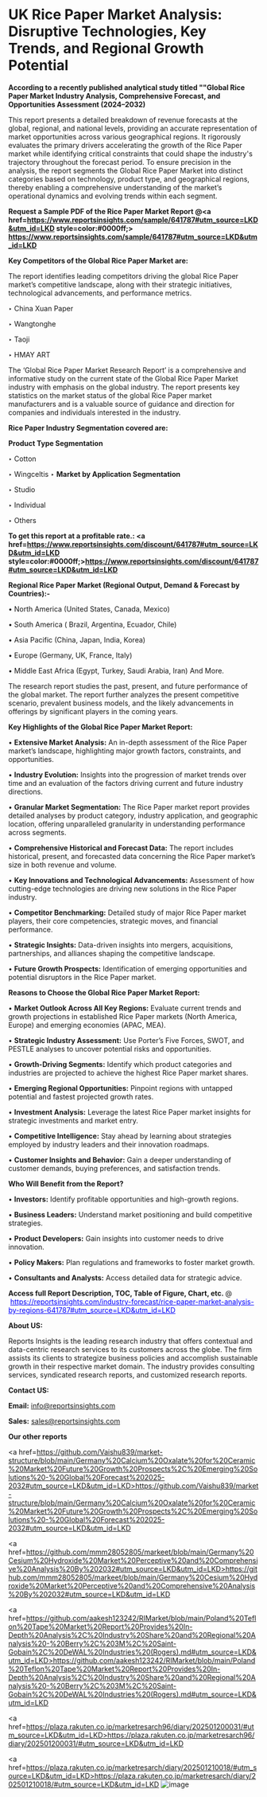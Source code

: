 # UK Rice Paper Market Analysis: Disruptive Technologies, Key Trends, and Regional Growth Potential

<strong>According to a recently published analytical study titled ""Global Rice Paper Market Industry Analysis, Comprehensive Forecast, and Opportunities Assessment (2024–2032)</strong>

This report presents a detailed breakdown of revenue forecasts at the global, regional, and national levels, providing an accurate representation of market opportunities across various geographical regions. It rigorously evaluates the primary drivers accelerating the growth of the Rice Paper market while identifying critical constraints that could shape the industry's trajectory throughout the forecast period. To ensure precision in the analysis, the report segments the Global Rice Paper Market into distinct categories based on technology, product type, and geographical regions, thereby enabling a comprehensive understanding of the market’s operational dynamics and evolving trends within each segment.

<strong>Request a Sample PDF of the Rice Paper Market Report </strong><strong>@<a href=https://www.reportsinsights.com/sample/641787#utm_source=LKD&utm_id=LKD style=color:#0000ff;> https://www.reportsinsights.com/sample/641787#utm_source=LKD&utm_id=LKD</a></strong></font>

<strong>Key Competitors of the Global Rice Paper Market are:</strong>

The report identifies leading competitors driving the global Rice Paper market’s competitive landscape, along with their strategic initiatives, technological advancements, and performance metrics.

‣ China Xuan Paper

‣ Wangtonghe

‣ Taoji

‣ HMAY ART

The ‘Global Rice Paper Market Research Report’ is a comprehensive and informative study on the current state of the Global Rice Paper Market industry with emphasis on the global industry. The report presents key statistics on the market status of the global Rice Paper market manufacturers and is a valuable source of guidance and direction for companies and individuals interested in the industry.

<strong>Rice Paper Industry Segmentation covered are:</strong>

<strong>Product Type Segmentation</strong>

‣ Cotton

‣ Wingceltis
‣ 
<strong>Market by Application Segmentation</strong>

‣ Studio

‣ Individual

‣ Others

<strong>To get this report at a profitable rate.: <a href=https://www.reportsinsights.com/discount/641787#utm_source=LKD&utm_id=LKD style=color:#0000ff;>https://www.reportsinsights.com/discount/641787#utm_source=LKD&utm_id=LKD</a></strong></font>

<strong>Regional Rice Paper Market (Regional Output, Demand &amp; Forecast by Countries):-</strong>

• North America (United States, Canada, Mexico)

• South America ( Brazil, Argentina, Ecuador, Chile)

• Asia Pacific (China, Japan, India, Korea)

• Europe (Germany, UK, France, Italy)

• Middle East Africa (Egypt, Turkey, Saudi Arabia, Iran) And More.

The research report studies the past, present, and future performance of the global market. The report further analyzes the present competitive scenario, prevalent business models, and the likely advancements in offerings by significant players in the coming years.

<strong>Key Highlights of the Global Rice Paper Market Report:</strong>

• <strong>Extensive Market Analysis:</strong> An in-depth assessment of the Rice Paper market’s landscape, highlighting major growth factors, constraints, and opportunities.

• <strong>Industry Evolution:</strong> Insights into the progression of market trends over time and an evaluation of the factors driving current and future industry directions.

• <strong>Granular Market Segmentation:</strong> The Rice Paper market report provides detailed analyses by product category, industry application, and geographic location, offering unparalleled granularity in understanding performance across segments.

• <strong>Comprehensive Historical and Forecast Data:</strong> The report includes historical, present, and forecasted data concerning the Rice Paper market’s size in both revenue and volume.

• <strong>Key Innovations and Technological Advancements:</strong> Assessment of how cutting-edge technologies are driving new solutions in the Rice Paper industry.

• <strong>Competitor Benchmarking:</strong> Detailed study of major Rice Paper market players, their core competencies, strategic moves, and financial performance.

• <strong>Strategic Insights:</strong> Data-driven insights into mergers, acquisitions, partnerships, and alliances shaping the competitive landscape.

• <strong>Future Growth Prospects:</strong> Identification of emerging opportunities and potential disruptors in the Rice Paper market.

<strong>Reasons to Choose the Global Rice Paper Market Report:</strong>

• <strong>Market Outlook Across All Key Regions:</strong> Evaluate current trends and growth projections in established Rice Paper markets (North America, Europe) and emerging economies (APAC, MEA).

• <strong>Strategic Industry Assessment:</strong> Use Porter’s Five Forces, SWOT, and PESTLE analyses to uncover potential risks and opportunities.

• <strong>Growth-Driving Segments:</strong> Identify which product categories and industries are projected to achieve the highest Rice Paper market shares.

• <strong>Emerging Regional Opportunities:</strong> Pinpoint regions with untapped potential and fastest projected growth rates.

• <strong>Investment Analysis:</strong> Leverage the latest Rice Paper market insights for strategic investments and market entry.

• <strong>Competitive Intelligence:</strong> Stay ahead by learning about strategies employed by industry leaders and their innovation roadmaps.

• <strong>Customer Insights and Behavior:</strong> Gain a deeper understanding of customer demands, buying preferences, and satisfaction trends.

<strong>Who Will Benefit from the Report?</strong>

• <strong>Investors:</strong> Identify profitable opportunities and high-growth regions.

• <strong>Business Leaders:</strong> Understand market positioning and build competitive strategies.

• <strong>Product Developers:</strong> Gain insights into customer needs to drive innovation.

• <strong>Policy Makers:</strong> Plan regulations and frameworks to foster market growth.

• <strong>Consultants and Analysts:</strong> Access detailed data for strategic advice.
</ul>
<strong>Access full Report Description, TOC, Table of Figure, Chart, etc. </strong>@  <a href=https://reportsinsights.com/industry-forecast/rice-paper-market-analysis-by-regions-641787#utm_source=LKD&utm_id=LKD style=color:#0000ff;>https://reportsinsights.com/industry-forecast/rice-paper-market-analysis-by-regions-641787#utm_source=LKD&utm_id=LKD</a></font>

<strong><strong>About US</strong>:</strong>

Reports Insights is the leading research industry that offers contextual and data-centric research services to its customers across the globe. The firm assists its clients to strategize business policies and accomplish sustainable growth in their respective market domain. The industry provides consulting services, syndicated research reports, and customized research reports.

<strong>Contact US:</strong>

<p class=""""><b>Email:</b> <a href=mailto:info@reportsinsights.com>info@reportsinsights.com</a></p>
<p class=""""><b>Sales:</b> <a href=mailto:sales@reportsinsights.com>sales@reportsinsights.com</a></p>

<strong>Our other reports</strong>

<a href=https://github.com/Vaishu839/market-structure/blob/main/Germany%20Calcium%20Oxalate%20for%20Ceramic%20Market%20Future%20Growth%20Prospects%2C%20Emerging%20Solutions%20-%20Global%20Forecast%202025-2032#utm_source=LKD&utm_id=LKD>https://github.com/Vaishu839/market-structure/blob/main/Germany%20Calcium%20Oxalate%20for%20Ceramic%20Market%20Future%20Growth%20Prospects%2C%20Emerging%20Solutions%20-%20Global%20Forecast%202025-2032#utm_source=LKD&utm_id=LKD</a>

<a href=https://github.com/mmm28052805/markeet/blob/main/Germany%20Cesium%20Hydroxide%20Market%20Perceptive%20and%20Comprehensive%20Analysis%20By%202032#utm_source=LKD&utm_id=LKD>https://github.com/mmm28052805/markeet/blob/main/Germany%20Cesium%20Hydroxide%20Market%20Perceptive%20and%20Comprehensive%20Analysis%20By%202032#utm_source=LKD&utm_id=LKD</a>

<a href=https://github.com/aakesh123242/RIMarket/blob/main/Poland%20Teflon%20Tape%20Market%20Report%20Provides%20In-Depth%20Analysis%2C%20Industry%20Share%20and%20Regional%20Analysis%20-%20Berry%2C%203M%2C%20Saint-Gobain%2C%20DeWAL%20Industries%20(Rogers).md#utm_source=LKD&utm_id=LKD>https://github.com/aakesh123242/RIMarket/blob/main/Poland%20Teflon%20Tape%20Market%20Report%20Provides%20In-Depth%20Analysis%2C%20Industry%20Share%20and%20Regional%20Analysis%20-%20Berry%2C%203M%2C%20Saint-Gobain%2C%20DeWAL%20Industries%20(Rogers).md#utm_source=LKD&utm_id=LKD</a>

<a href=https://plaza.rakuten.co.jp/marketresarch96/diary/202501200031/#utm_source=LKD&utm_id=LKD>https://plaza.rakuten.co.jp/marketresarch96/diary/202501200031/#utm_source=LKD&utm_id=LKD</a>

<a href=https://plaza.rakuten.co.jp/marketresarch/diary/202501210018/#utm_source=LKD&utm_id=LKD>https://plaza.rakuten.co.jp/marketresarch/diary/202501210018/#utm_source=LKD&utm_id=LKD</a>
![image](https://github.com/user-attachments/assets/fe45609c-e993-45ef-97e4-9b96a5fc2080)
